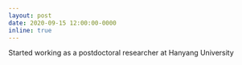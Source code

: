 ```yaml
---
layout: post
date: 2020-09-15 12:00:00-0000
inline: true
---
```


Started working as a postdoctoral researcher at Hanyang University 
